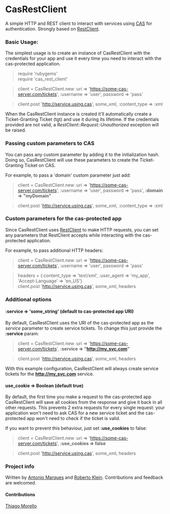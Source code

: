 CasRestClient
===========

A simple HTTP and REST client to interact with services using [CAS](http://www.jasig.org/cas) for authentication. Strongly based on [RestClient](http://github.com/archiloque/rest-client).


### Basic Usage:

The simplest usage is to create an instance of CasRestClient with the credentials for your app and use it every time you need to interact with the cas-protected application.

>require 'rubygems'  
require 'cas_rest_client'    

>client = CasRestClient.new :uri => 'https://some-cas-server.com/tickets', :username => 'user', password => 'pass'  

>client.post 'http://service.using.cas', some_xml, :content_type => :xml  

When the CasRestClient instance is created it'll automatically create a Ticket-Granting Ticket (tgt) and use it during its lifetime. If the credentials provided are not valid, a *RestClient::Request::Unauthorized* exception will be raised.


### Passing custom parameters to CAS
You can pass any custom parameter by adding it to the initialization hash. Doing so, CasRestClient will use these parameters to create the Ticket-Granting Ticket on CAS.

For example, to pass a 'domain' custom parameter just add:
  
>client = CasRestClient.new :uri => 'https://some-cas-server.com/tickets', :username => 'user', password => 'pass', **:domain => "myDomain"**

>client.post 'http://service.using.cas', some_xml, :content_type => :xml 


### Custom parameters for the cas-protected app

Since CasRestClient uses [RestClient](http://github.com/archiloque/rest-client) to make HTTP requests, you can set any parameters that RestClient accepts while interacting with the cas-protected application.

For example, to pass additional HTTP headers:
  
>client = CasRestClient.new :uri => 'https://some-cas-server.com/tickets', :username => 'user', password => 'pass'

>headers = {:content_type => 'text/xml', :user_agent => 'my_app', 'Accept-Language' => 'en_US'}  
>client.post 'http://service.using.cas', some_xml, headers


### Additional options
#### :service => 'some_string' (default to cas-protected app URI)
By default, CasRestClient uses the URI of the cas-protected app as the *service* parameter to create service tickets. To change this just provide the **:service** param: 
  
>client = CasRestClient.new :uri => 'https://some-cas-server.com/tickets', **:service => "http://my_svc.com"**

>client.post 'http://service.using.cas', some_xml, headers

With this example configuration, CasRestClient will always create service tickets for the **http://my_svc.com** service.


#### use_cookie => Boolean (default true)
By default, the first time you make a request to the cas-protected app CasRestClient will save all cookies from the response and give it back in all other requests. This prevents 2 extra requests for every single request: your application won't need to ask CAS for a new service ticket and the cas-protected app won't need to check if the ticket is valid.

If you want to prevent this behaviour, just set **:use_cookies** to false:

>client = CasRestClient.new :uri => 'https://some-cas-server.com/tickets', **:use_cookies => false**

>client.post 'http://service.using.cas', some_xml, headers

### Project info
Written by [Antonio Marques](http://github.com/acmarques) and [Roberto Klein](http://github.com/robertokl). Contributions and feedback are welcomed.

#### Contributions
[Thiago Morello](http://github.com/morellon)
